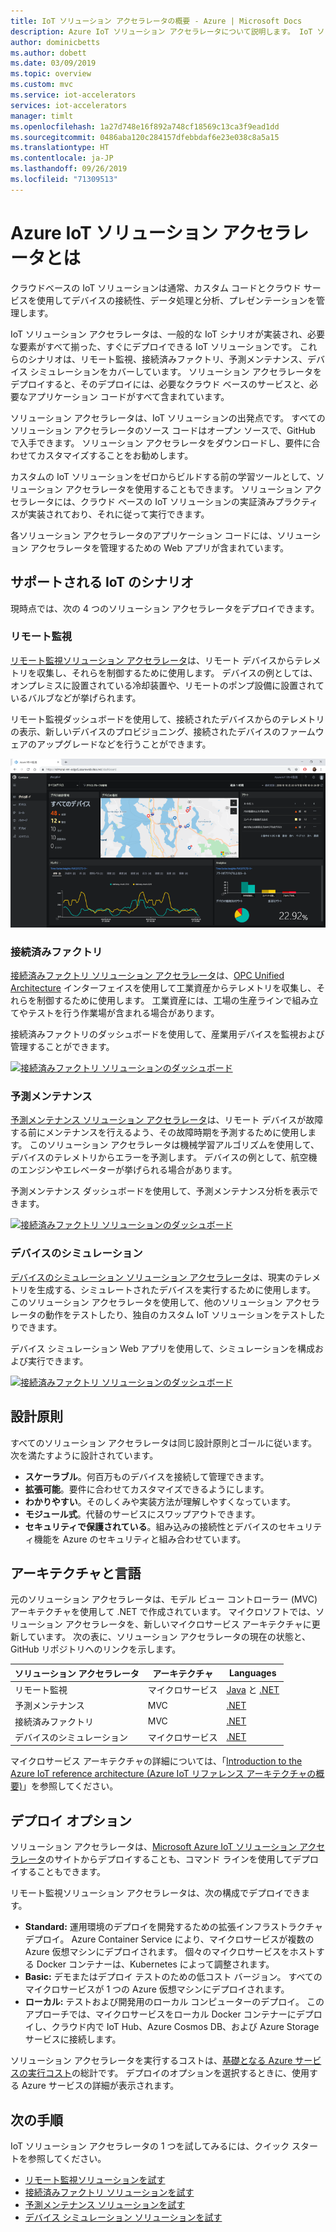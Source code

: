 ```yaml
---
title: IoT ソリューション アクセラレータの概要 - Azure | Microsoft Docs
description: Azure IoT ソリューション アクセラレータについて説明します。 IoT ソリューション アクセラレータは、すぐにデプロイできるエンドツーエンドの完全な IoT ソリューションです。
author: dominicbetts
ms.author: dobett
ms.date: 03/09/2019
ms.topic: overview
ms.custom: mvc
ms.service: iot-accelerators
services: iot-accelerators
manager: timlt
ms.openlocfilehash: 1a27d748e16f892a748cf18569c13ca3f9ead1dd
ms.sourcegitcommit: 0486aba120c284157dfebbdaf6e23e038c8a5a15
ms.translationtype: HT
ms.contentlocale: ja-JP
ms.lasthandoff: 09/26/2019
ms.locfileid: "71309513"
---
```

# <a name="what-are-azure-iot-solution-accelerators"></a>Azure IoT ソリューション アクセラレータとは

クラウドベースの IoT ソリューションは通常、カスタム コードとクラウド サービスを使用してデバイスの接続性、データ処理と分析、プレゼンテーションを管理します。

IoT ソリューション アクセラレータは、一般的な IoT シナリオが実装され、必要な要素がすべて揃った、すぐにデプロイできる IoT ソリューションです。 これらのシナリオは、リモート監視、接続済みファクトリ、予測メンテナンス、デバイス シミュレーションをカバーしています。 ソリューション アクセラレータをデプロイすると、そのデプロイには、必要なクラウド ベースのサービスと、必要なアプリケーション コードがすべて含まれています。

ソリューション アクセラレータは、IoT ソリューションの出発点です。 すべてのソリューション アクセラレータのソース コードはオープン ソースで、GitHub で入手できます。 ソリューション アクセラレータをダウンロードし、要件に合わせてカスタマイズすることをお勧めします。

カスタムの IoT ソリューションをゼロからビルドする前の学習ツールとして、ソリューション アクセラレータを使用することもできます。 ソリューション アクセラレータには、クラウド ベースの IoT ソリューションの実証済みプラクティスが実装されており、それに従って実行できます。

各ソリューション アクセラレータのアプリケーション コードには、ソリューション アクセラレータを管理するための Web アプリが含まれています。

## <a name="supported-iot-scenarios"></a>サポートされる IoT のシナリオ

現時点では、次の 4 つのソリューション アクセラレータをデプロイできます。

### <a name="remote-monitoring"></a>リモート監視

[リモート監視ソリューション アクセラレータ](iot-accelerators-remote-monitoring-sample-walkthrough.md)は、リモート デバイスからテレメトリを収集し、それらを制御するために使用します。 デバイスの例としては、オンプレミスに設置されている冷却装置や、リモートのポンプ設備に設置されているバルブなどが挙げられます。

リモート監視ダッシュボードを使用して、接続されたデバイスからのテレメトリの表示、新しいデバイスのプロビジョニング、接続されたデバイスのファームウェアのアップグレードなどを行うことができます。

[![リモート監視ソリューションのダッシュボード](./media/about-iot-accelerators/rm-dashboard-inline.png)](./media/about-iot-accelerators/rm-dashboard-expanded.png#lightbox)

### <a name="connected-factory"></a>接続済みファクトリ

[接続済みファクトリ ソリューション アクセラレータ](iot-accelerators-connected-factory-features.md)は、[OPC Unified Architecture](https://opcfoundation.org/about/opc-technologies/opc-ua/) インターフェイスを使用して工業資産からテレメトリを収集し、それらを制御するために使用します。 工業資産には、工場の生産ラインで組み立てやテストを行う作業場が含まれる場合があります。

接続済みファクトリのダッシュボードを使用して、産業用デバイスを監視および管理することができます。

[![接続済みファクトリ ソリューションのダッシュボード](./media/about-iot-accelerators/cf-dashboard-inline.png)](./media/about-iot-accelerators/cf-dashboard-expanded.png#lightbox)

### <a name="predictive-maintenance"></a>予測メンテナンス

[予測メンテナンス ソリューション アクセラレータ](iot-accelerators-predictive-walkthrough.md)は、リモート デバイスが故障する前にメンテナンスを行えるよう、その故障時期を予測するために使用します。 このソリューション アクセラレータは機械学習アルゴリズムを使用して、デバイスのテレメトリからエラーを予測します。 デバイスの例として、航空機のエンジンやエレベーターが挙げられる場合があります。

予測メンテナンス ダッシュボードを使用して、予測メンテナンス分析を表示できます。

[![接続済みファクトリ ソリューションのダッシュボード](./media/about-iot-accelerators/pm-dashboard-inline.png)](./media/about-iot-accelerators/pm-dashboard-expanded.png#lightbox)

### <a name="device-simulation"></a>デバイスのシミュレーション

[デバイスのシミュレーション ソリューション アクセラレータ](iot-accelerators-device-simulation-overview.md)は、現実のテレメトリを生成する、シミュレートされたデバイスを実行するために使用します。 このソリューション アクセラレータを使用して、他のソリューション アクセラレータの動作をテストしたり、独自のカスタム IoT ソリューションをテストしたりできます。

デバイス シミュレーション Web アプリを使用して、シミュレーションを構成および実行できます。

[![接続済みファクトリ ソリューションのダッシュボード](./media/about-iot-accelerators/ds-dashboard-inline.png)](./media/about-iot-accelerators/ds-dashboard-expanded.png#lightbox)

## <a name="design-principles"></a>設計原則

すべてのソリューション アクセラレータは同じ設計原則とゴールに従います。 次を満たすように設計されています。

* **スケーラブル**。何百万ものデバイスを接続して管理できます。
* **拡張可能**。要件に合わせてカスタマイズできるようにします。
* **わかりやすい**。そのしくみや実装方法が理解しやすくなっています。
* **モジュール式**。代替のサービスにスワップアウトできます。
* **セキュリティで保護されている**。組み込みの接続性とデバイスのセキュリティ機能を Azure のセキュリティと組み合わせています。

## <a name="architectures-and-languages"></a>アーキテクチャと言語

元のソリューション アクセラレータは、モデル ビュー コントローラー (MVC) アーキテクチャを使用して .NET で作成されています。 マイクロソフトでは、ソリューション アクセラレータを、新しいマイクロサービス アーキテクチャに更新しています。 次の表に、ソリューション アクセラレータの現在の状態と、GitHub リポジトリへのリンクを示します。

| ソリューション アクセラレータ   | アーキテクチャ  | Languages     |
| ---------------------- | ------------- | ------------- |
| リモート監視      | マイクロサービス | [Java](https://github.com/Azure/azure-iot-pcs-remote-monitoring-java) と [.NET](https://github.com/Azure/azure-iot-pcs-remote-monitoring-dotnet) |
| 予測メンテナンス | MVC           | [.NET](https://github.com/Azure/azure-iot-predictive-maintenance)          |
| 接続済みファクトリ      | MVC           | [.NET](https://github.com/Azure/azure-iot-connected-factory)          |
| デバイスのシミュレーション      | マイクロサービス | [.NET](https://github.com/Azure/device-simulation-dotnet)          |

マイクロサービス アーキテクチャの詳細については、「[Introduction to the Azure IoT reference architecture (Azure IoT リファレンス アーキテクチャの概要)](https://docs.microsoft.com/azure/architecture/reference-architectures/iot/)」を参照してください。

## <a name="deployment-options"></a>デプロイ オプション

ソリューション アクセラレータは、[Microsoft Azure IoT ソリューション アクセラレータ](https://www.azureiotsolutions.com/Accelerators#)のサイトからデプロイすることも、コマンド ラインを使用してデプロイすることもできます。

リモート監視ソリューション アクセラレータは、次の構成でデプロイできます。

* **Standard:** 運用環境のデプロイを開発するための拡張インフラストラクチャ デプロイ。 Azure Container Service により、マイクロサービスが複数の Azure 仮想マシンにデプロイされます。 個々のマイクロサービスをホストする Docker コンテナーは、Kubernetes によって調整されます。
* **Basic:** デモまたはデプロイ テストのための低コスト バージョン。 すべてのマイクロサービスが 1 つの Azure 仮想マシンにデプロイされます。
* **ローカル:** テストおよび開発用のローカル コンピューターのデプロイ。 このアプローチでは、マイクロサービスをローカル Docker コンテナーにデプロイし、クラウド内で IoT Hub、Azure Cosmos DB、および Azure Storage サービスに接続します。

ソリューション アクセラレータを実行するコストは、[基礎となる Azure サービスの実行コスト](https://azure.microsoft.com/pricing)の総計です。 デプロイのオプションを選択するときに、使用する Azure サービスの詳細が表示されます。

## <a name="next-steps"></a>次の手順

IoT ソリューション アクセラレータの 1 つを試してみるには、クイック スタートを参照してください。

* [リモート監視ソリューションを試す](quickstart-remote-monitoring-deploy.md)
* [接続済みファクトリ ソリューションを試す](quickstart-connected-factory-deploy.md)
* [予測メンテナンス ソリューションを試す](quickstart-predictive-maintenance-deploy.md)
* [デバイス シミュレーション ソリューションを試す](quickstart-device-simulation-deploy.md)
